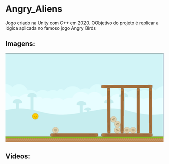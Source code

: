 # Angry_Aliens
 Jogo criado na Unity com C++ em 2020. OObjetivo do projeto é replicar a lógica aplicada no famoso jogo Angry Birds

## Imagens:
![Imagens:](image_proj.png "Imagem")

## Videos:
